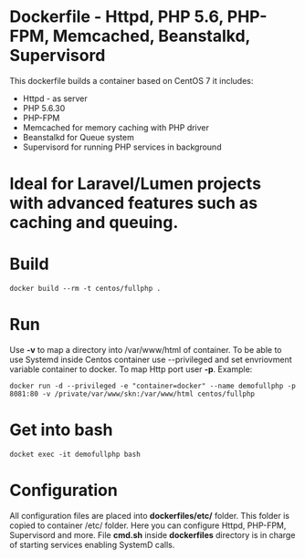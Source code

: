 # Dockerfile - Httpd, PHP 5.6, PHP-FPM, Memcached, Beanstalkd, Supervisord

This dockerfile builds a container based on CentOS 7 it includes:
  - Httpd - as server
  - PHP 5.6.30
  - PHP-FPM
  - Memcached for memory caching with PHP driver
  - Beanstalkd for Queue system
  - Supervisord for running PHP services in background

# Ideal for Laravel/Lumen projects with advanced features such as caching and queuing.

# Build
```
docker build --rm -t centos/fullphp .
```
# Run
Use **-v** to map a directory into /var/www/html of container. To be able to use Systemd inside Centos container use --privileged and set envriovment variable container to docker. To map Http port user **-p**. Example:
```
docker run -d --privileged -e "container=docker" --name demofullphp -p 8081:80 -v /private/var/www/skn:/var/www/html centos/fullphp 
```

# Get into bash
```
docket exec -it demofullphp bash
```

# Configuration
All configuration files are placed into **dockerfiles/etc/** folder. This folder is copied to container /etc/ folder. Here you can configure Httpd, PHP-FPM, Supervisord and more. File **cmd.sh** inside **dockerfiles** directory is in charge of starting services enabling SystemD calls. 